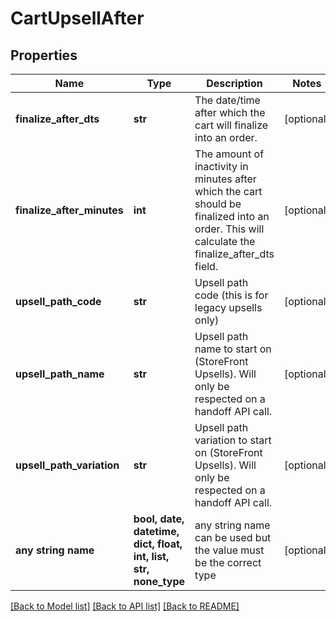 # CartUpsellAfter


## Properties
Name | Type | Description | Notes
------------ | ------------- | ------------- | -------------
**finalize_after_dts** | **str** | The date/time after which the cart will finalize into an order. | [optional] 
**finalize_after_minutes** | **int** | The amount of inactivity in minutes after which the cart should be finalized into an order.  This will calculate the finalize_after_dts field. | [optional] 
**upsell_path_code** | **str** | Upsell path code (this is for legacy upsells only) | [optional] 
**upsell_path_name** | **str** | Upsell path name to start on (StoreFront Upsells).  Will only be respected on a handoff API call. | [optional] 
**upsell_path_variation** | **str** | Upsell path variation to start on (StoreFront Upsells).   Will only be respected on a handoff API call. | [optional] 
**any string name** | **bool, date, datetime, dict, float, int, list, str, none_type** | any string name can be used but the value must be the correct type | [optional]

[[Back to Model list]](../README.md#documentation-for-models) [[Back to API list]](../README.md#documentation-for-api-endpoints) [[Back to README]](../README.md)


